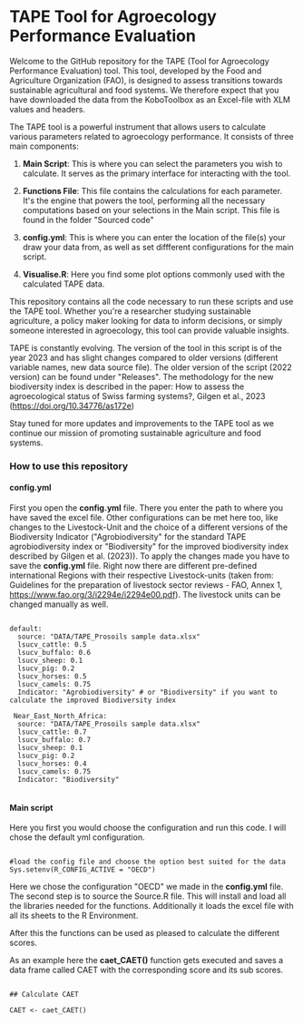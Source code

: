 # TAPE Tool for Agroecology Performance Evaluation

Welcome to the GitHub repository for the TAPE (Tool for Agroecology Performance Evaluation) tool. This tool, developed by the Food and Agriculture Organization (FAO), is designed to assess transitions towards sustainable agricultural and food systems. We therefore expect that you have downloaded the data from the KoboToolbox as an Excel-file with XLM values and headers.

The TAPE tool is a powerful instrument that allows users to calculate various parameters related to agroecology performance. It consists of three main components:

1.  **Main Script**: This is where you can select the parameters you wish to calculate. It serves as the primary interface for interacting with the tool.

2.  **Functions File**: This file contains the calculations for each parameter. It's the engine that powers the tool, performing all the necessary computations based on your selections in the Main script. This file is found in the folder "Sourced code"

3.  **config.yml**: This is where you can enter the location of the file(s) your draw your data from, as well as set diffferent configurations for the main script.

4.  **Visualise.R**: Here you find some plot options commonly used with the calculated TAPE data.

This repository contains all the code necessary to run these scripts and use the TAPE tool. Whether you're a researcher studying sustainable agriculture, a policy maker looking for data to inform decisions, or simply someone interested in agroecology, this tool can provide valuable insights.

TAPE is constantly evolving. The version of the tool in this script is of the year 2023 and has slight changes compared to older versions (different variable names, new data source file). The older version of the script (2022 version) can be found under "Releases". The methodology for the new biodiversity index is described in the paper: How to assess the agroecological status of Swiss farming systems?, Gilgen et al., 2023 (<https://doi.org/10.34776/as172e>)

Stay tuned for more updates and improvements to the TAPE tool as we continue our mission of promoting sustainable agriculture and food systems.

### How to use this repository

#### config.yml

First you open the **config.yml** file. There you enter the path to where you have saved the excel file. Other configurations can be met here too, like changes to the Livestock-Unit and the choice of a different versions of the Biodiversity Indicator ("Agrobiodiversity" for the standard TAPE agrobiodiversity index or "Biodiversity" for the improved biodiversity index described by Gilgen et al. (2023)). To apply the changes made you have to save the **config.yml** file. Right now there are different pre-defined international Regions with their respective Livestock-units (taken from: Guidelines for the preparation of livestock sector reviews - FAO, Annex 1, <https://www.fao.org/3/i2294e/i2294e00.pdf>). The livestock units can be changed manually as well.

```         

default:
  source: "DATA/TAPE_Prosoils sample data.xlsx"
  lsucv_cattle: 0.5
  lsucv_buffalo: 0.6
  lsucv_sheep: 0.1
  lsucv_pig: 0.2
  lsucv_horses: 0.5
  lsucv_camels: 0.75
  Indicator: "Agrobiodiversity" # or "Biodiversity" if you want to calculate the improved Biodiversity index
  
 Near_East_North_Africa:
  source: "DATA/TAPE_Prosoils sample data.xlsx"
  lsucv_cattle: 0.7
  lsucv_buffalo: 0.7
  lsucv_sheep: 0.1
  lsucv_pig: 0.2
  lsucv_horses: 0.4
  lsucv_camels: 0.75
  Indicator: "Biodiversity"
  
```

#### Main script

Here you first you would choose the configuration and run this code. I will chose the default yml configuration.

```         

#load the config file and choose the option best suited for the data
Sys.setenv(R_CONFIG_ACTIVE = "OECD")
```

Here we chose the configuration "OECD" we made in the **config.yml** file. The second step is to source the Source.R file. This will install and load all the libraries needed for the functions. Additionally it loads the excel file with all its sheets to the R Environment.

After this the functions can be used as pleased to calculate the different scores.

As an example here the **caet_CAET()** function gets executed and saves a data frame called CAET with the corresponding score and its sub scores.

```         

## Calculate CAET

CAET <- caet_CAET()
```
